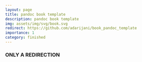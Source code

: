 ```yaml
---
layout: page
title: pandoc book template
description: pandoc book template
img: assets/img/svg/book.svg
redirect: https://github.com/adarijani/book_pandoc_template
importance: 1
category: finished
---
```


### ONLY A REDIRECTION
